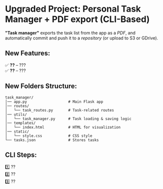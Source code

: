 # Upgraded Project: Personal Task Manager + PDF export (CLI-Based)
**"Task manager"** exports the task list from the app as a *PDF*, and automatically commit and push it to a *repository* (or upload to S3 or GDrive).

## New Features:
✅ **??** – ??? \
✅ **??** – ???

## New Folders Structure:
```
task_manager/
│── app.py                   # Main Flask app
│── routes/
│   └── task_routes.py       # Task-related routes
│── utils/
│   └── task_manager.py      # Task loading & saving logic
│── templates/
│   └── index.html           # HTML for visualization
│── static/
│   └── style.css            # CSS style
└── tasks.json               # Stores tasks
```
## CLI Steps:
1️⃣ ?? \
2️⃣ ?? \
3️⃣ ??
